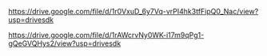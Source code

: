 https://drive.google.com/file/d/1r0VxuD_6y7Vq-vrPI4hk3tfFipQ0_Nac/view?usp=drivesdk

https://drive.google.com/file/d/1rAWcrvNy0WK-i17m9qPg1-gQeGVQHys2/view?usp=drivesdk
